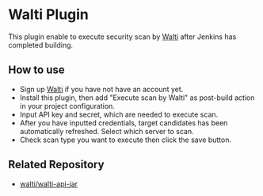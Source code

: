# Walti Plugin

This plugin enable to execute security scan by [Walti](https://walti.io/) after Jenkins has completed building.

## How to use

* Sign up [Walti](https://walti.io/) if you have not have an account yet.
* Install this plugin, then add "Execute scan by Walti" as post-build action in your project configuration.
* Input API key and secret, which are needed to execute scan.
* After you have inputted credentials, target candidates has been automatically refreshed. Select which server to scan.
* Check scan type you want to execute then click the save button.

## Related Repository

* [walti/walti-api-jar](https://github.com/walti/walti-api-jar)
